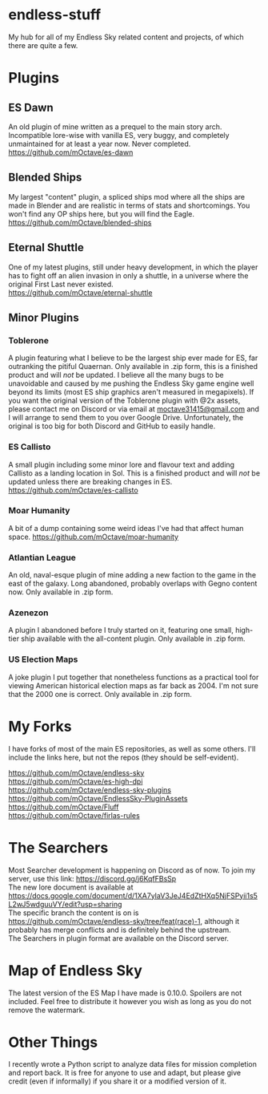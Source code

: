 # endless-stuff
My hub for all of my Endless Sky related content and projects, of which there are quite a few.

# Plugins

## ES Dawn
An old plugin of mine written as a prequel to the main story arch. Incompatible lore-wise with vanilla ES, very buggy, and completely unmaintained for at least a year now. Never completed.  
https://github.com/mOctave/es-dawn

## Blended Ships
My largest "content" plugin, a spliced ships mod where all the ships are made in Blender and are realistic in terms of stats and shortcomings. You won't find any OP ships here, but you will find the Eagle.  
https://github.com/mOctave/blended-ships

## Eternal Shuttle
One of my latest plugins, still under heavy development, in which the player has to fight off an alien invasion in only a shuttle, in a universe where the original First Last never existed.  
https://github.com/mOctave/eternal-shuttle

## Minor Plugins

### Toblerone
A plugin featuring what I believe to be the largest ship ever made for ES, far outranking the pitiful Quaernan. Only available in .zip form, this is a finished product and will *not* be updated. I believe all the many bugs to be unavoidable and caused by me pushing the Endless Sky game engine well beyond its limits (most ES ship graphics aren't measured in megapixels).
If you want the original version of the Toblerone plugin with @2x assets, please contact me on Discord or via email at moctave31415@gmail.com and I will arrange to send them to you over Google Drive. Unfortunately, the original is too big for both Discord and GitHub to easily handle.

### ES Callisto
A small plugin including some minor lore and flavour text and adding Callisto as a landing location in Sol. This is a finished product and will *not* be updated unless there are breaking changes in ES.  
https://github.com/mOctave/es-callisto

### Moar Humanity
A bit of a dump containing some weird ideas I've had that affect human space.
https://github.com/mOctave/moar-humanity

### Atlantian League
An old, naval-esque plugin of mine adding a new faction to the game in the east of the galaxy. Long abandoned, probably overlaps with Gegno content now. Only available in .zip form.

### Azenezon
A plugin I abandoned before I truly started on it, featuring one small, high-tier ship available with the all-content plugin. Only available in .zip form.

### US Election Maps
A joke plugin I put together that nonetheless functions as a practical tool for viewing American historical election maps as far back as 2004. I'm not sure that the 2000 one is correct. Only available in .zip form.

# My Forks

I have forks of most of the main ES repositories, as well as some others. I'll include the links here, but not the repos (they should be self-evident).

https://github.com/mOctave/endless-sky  
https://github.com/mOctave/es-high-dpi  
https://github.com/mOctave/endless-sky-plugins  
https://github.com/mOctave/EndlessSky-PluginAssets  
https://github.com/mOctave/Fluff  
https://github.com/mOctave/firlas-rules  

# The Searchers

Most Searcher development is happening on Discord as of now. To join my server, use this link: https://discord.gg/j6KqfFBsSp  
The new lore document is available at https://docs.google.com/document/d/1XA7ylaV3JeJ4EdZtHXq5NjFSPyii1s5L2wJ5wdguuVY/edit?usp=sharing  
The specific branch the content is on is https://github.com/mOctave/endless-sky/tree/feat(race)-1, although it probably has merge conflicts and is definitely behind the upstream.  
The Searchers in plugin format are available on the Discord server.

# Map of Endless Sky

The latest version of the ES Map I have made is 0.10.0. Spoilers are not included. Feel free to distribute it however you wish as long as you do not remove the watermark.

# Other Things

I recently wrote a Python script to analyze data files for mission completion and report back. It is free for anyone to use and adapt, but please give credit (even if informally) if you share it or a modified version of it.
